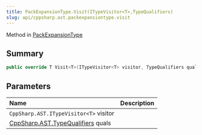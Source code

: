```yaml
---
title: PackExpansionType.Visit(ITypeVisitor<T>,TypeQualifiers)
slug: api/cppsharp.ast.packexpansiontype.visit
---
```

Method in [PackExpansionType](/api/cppsharp/ast/packexpansiontype)

## Summary



```csharp
public override T Visit<T>(ITypeVisitor<T> visitor, TypeQualifiers quals = new TypeQualifiers())
```

## Parameters

|Name|Description|
|:---|:---|
|`CppSharp.AST.ITypeVisitor<T>` visitor||
|[CppSharp.AST.TypeQualifiers](/api/cppsharp/ast/typequalifiers) quals||

